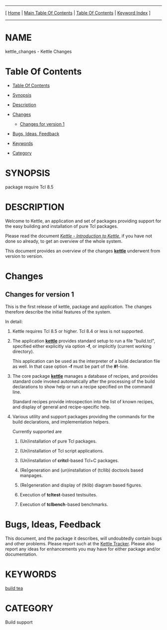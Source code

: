 
[//000000001]: # (kettle\_changes \- Kettle \- The Quick Brew System)
[//000000002]: # (Generated from file 'kettle\_changes\.man' by tcllib/doctools with format 'markdown')
[//000000003]: # (kettle\_changes\(n\) 1 doc "Kettle \- The Quick Brew System")

<hr> [ <a href="../../../../../../home">Home</a> | <a
href="../../toc.md">Main Table Of Contents</a> | <a
href="../toc.md">Table Of Contents</a> | <a
href="../../index.md">Keyword Index</a> ] <hr>

# NAME

kettle\_changes \- Kettle Changes

# <a name='toc'></a>Table Of Contents

  - [Table Of Contents](#toc)

  - [Synopsis](#synopsis)

  - [Description](#section1)

  - [Changes](#section2)

      - [Changes for version 1](#subsection1)

  - [Bugs, Ideas, Feedback](#section3)

  - [Keywords](#keywords)

  - [Category](#category)

# <a name='synopsis'></a>SYNOPSIS

package require Tcl 8\.5

# <a name='description'></a>DESCRIPTION

Welcome to Kettle, an application and set of packages providing support for the
easy building and installation of pure Tcl packages\.

Please read the document *[Kettle \- Introduction to
Kettle](kettle\_intro\.md)*, if you have not done so already, to get an
overview of the whole system\.

This document provides an overview of the changes
__[kettle](kettle\.md)__ underwent from version to version\.

# <a name='section2'></a>Changes

## <a name='subsection1'></a>Changes for version 1

This is the first release of kettle, package and application\. The changes
therefore describe the initial features of the system\.

In detail:

  1. Kettle requires Tcl 8\.5 or higher\. Tcl 8\.4 or less is not supported\.

  1. The application __[kettle](kettle\.md)__ provides standard setup to
     run a file "build\.tcl", specified either explicitly via option __\-f__,
     or implicitly \(current working directory\)\.

     This application can be used as the interpreter of a build declaration file
     as well\. In that case option __\-f__ must be part of the
     __\#\!__\-line\.

  1. The core package __[kettle](kettle\.md)__ manages a database of
     recipes, and provides standard code invoked automatically after the
     processing of the build declarations to show help or run a recipe specified
     on the command line\.

     Standard recipes provide introspection into the list of known recipes, and
     display of general and recipe\-specific help\.

  1. Various utility and support packages providing the commands for the build
     declarations, and implementation helpers\.

     Currently supported are

       1) \(Un\)installation of pure Tcl packages\.

       1) \(Un\)installation of Tcl script applications\.

       1) \(Un\)installation of __critcl__\-based Tcl\+C packages\.

       1) \(Re\)generation and \(un\)installation of \(tcllib\) doctools based
          manpages\.

       1) \(Re\)generation and display of \(tklib\) diagram based figures\.

       1) Execution of __tcltest__\-based testsuites\.

       1) Execution of __tclbench__\-based benchmarks\.

# <a name='section3'></a>Bugs, Ideas, Feedback

This document, and the package it describes, will undoubtedly contain bugs and
other problems\. Please report such at the [Kettle
Tracker](https://chiselapp\.com/user/andreas\_kupries/repository/Kettle/index)\.
Please also report any ideas for enhancements you may have for either package
and/or documentation\.

# <a name='keywords'></a>KEYWORDS

[build tea](\.\./\.\./index\.md\#key0)

# <a name='category'></a>CATEGORY

Build support
